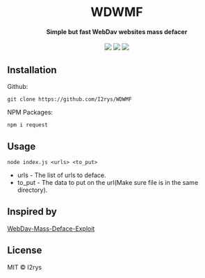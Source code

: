 <h1 align="center">WDWMF</h1>
<h4 align="center">Simple but fast WebDav websites mass defacer</h4>
<p align="center">
	<a href="https://github.com/I2rys/WDWMF/blob/main/LICENSE"><img src="https://img.shields.io/github/license/I2rys/WDWMF?style=flat-square"></img></a>
	<a href="https://github.com/I2rys/WDWMF/issues"><img src="https://img.shields.io/github/issues/I2rys/WDWMF.svg"></img></a>
	<a href="https://nodejs.org/"><img src="https://img.shields.io/badge/-Nodejs-green?style=flat-square&logo=Node.js"></img></a>
</p>


## Installation
Github:

    git clone https://github.com/I2rys/WDWMF

NPM Packages:

    npm i request
    
## Usage

    node index.js <urls> <to_put>

+ urls - The list of urls to deface.
+ to_put - The data to put on the url(Make sure file is in the same directory).

## Inspired by
[WebDav-Mass-Deface-Exploit](https://github.com/Myanmar-Cyber-Pirates/WebDav-Mass-Deface-Exploit)

## License
MIT © I2rys
